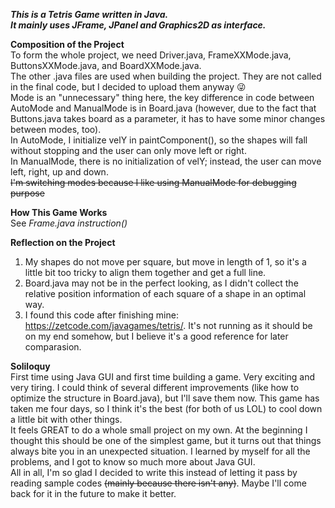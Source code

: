 ***This is a Tetris Game written in Java.  
It mainly uses JFrame, JPanel and Graphics2D as interface.***

**Composition of the Project**  
To form the whole project, we need Driver.java, FrameXXMode.java, ButtonsXXMode.java, and BoardXXMode.java.  
The other .java files are used when building the project. They are not called in the final code, but I decided to upload them anyway 😜  
Mode is an "unnecessary" thing here, the key difference in code between AutoMode and ManualMode is in Board.java (however, due to the fact that Buttons.java takes board as a parameter, it has to have some minor changes between modes, too).  
In AutoMode, I initialize velY in paintComponent(), so the shapes will fall without stopping and the user can only move left or right.  
In ManualMode, there is no initialization of velY; instead, the user can move left, right, up and down.  
~~I'm switching modes because I like using ManualMode for debugging purpose~~  

**How This Game Works**  
See *Frame.java instruction()*  

**Reflection on the Project**  
1. My shapes do not move per square, but move in length of 1, so it's a little bit too tricky to align them together and get a full line.  
2. Board.java may not be in the perfect looking, as I didn't collect the relative position information of each square of a shape in an optimal way.  
3. I found this code after finishing mine: https://zetcode.com/javagames/tetris/. It's not running as it should be on my end somehow, but I believe it's a good reference for later comparasion.  

**Soliloquy**  
First time using Java GUI and first time building a game. Very exciting and very tiring. I could think of several different improvements (like how to optimize the structure in Board.java), but I'll save them now. This game has taken me four days, so I think it's the best (for both of us LOL) to cool down a little bit with other things.  
It feels GREAT to do a whole small project on my own. At the beginning I thought this should be one of the simplest game, but it turns out that things always bite you in an unexpected situation. I learned by myself for all the problems, and I got to know so much more about Java GUI.  
All in all, I'm so glad I decided to write this instead of letting it pass by reading sample codes ~~(mainly because there isn't any)~~. Maybe I'll come back for it in the future to make it better.
